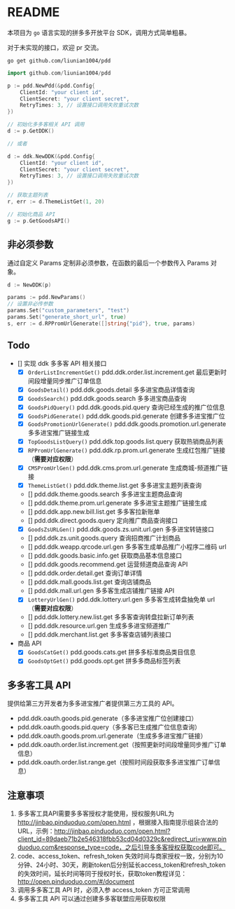 # README

本项目为 `go` 语言实现的拼多多开放平台 SDK，调用方式简单粗暴。

对于未实现的接口，欢迎 pr 交流。

`go get github.com/liunian1004/pdd`

```go
import github.com/liunian1004/pdd

p := pdd.NewPdd(&pdd.Config{
    ClientId: "your client id",
    ClientSecret: "your client secret",
    RetryTimes: 3, // 设置接口调用失败重试次数
})

// 初始化多多客相关 API 调用
d := p.GetDDK()

// 或者

d := ddk.NewDDK(&pdd.Config{
    ClientId: "your client id",
    ClientSecret: "your client secret",
    RetryTimes: 3, // 设置接口调用失败重试次数
})

// 获取主题列表
r, err := d.ThemeListGet(1, 20)

// 初始化商品 API
g := p.GetGoodsAPI()
```
## 非必须参数

通过自定义 Params 定制非必须参数，在函数的最后一个参数传入 Params 对象。

```go
d := NewDDK(p)

params := pdd.NewParams()
// 设置非必传参数
params.Set("custom_parameters", "test")
params.Set("generate_short_url", true)
s, err := d.RPPromUrlGenerate([]string{"pid"}, true, params)
```

## Todo

- [] 实现 ddk 多多客 API 相关接口
    - [x] `OrderListIncrementGet()` pdd.ddk.order.list.increment.get 最后更新时间段增量同步推广订单信息
    - [x] `GoodsDetail()` pdd.ddk.goods.detail 多多进宝商品详情查询
    - [x] `GoodsSearch()` pdd.ddk.goods.search 多多进宝商品查询
    - [x] `GoodsPidQuery()` pdd.ddk.goods.pid.query 查询已经生成的推广位信息
    - [x] `GoodsPidGenerate()` pdd.ddk.goods.pid.generate 创建多多进宝推广位
    - [x] `GoodsPromotionUrlGenerate()` pdd.ddk.goods.promotion.url.generate 多多进宝推广链接生成
    - [x] `TopGoodsListQuery()` pdd.ddk.top.goods.list.query 获取热销商品列表
    - [x] `RPPromUrlGenerate()` pdd.ddk.rp.prom.url.generate 生成红包推广链接 （**需要对应权限**）
    - [x] `CMSPromUrlGen()` pdd.ddk.cms.prom.url.generate 生成商城-频道推广链接
    - [x] `ThemeListGet()` pdd.ddk.theme.list.get 多多进宝主题列表查询
    - [] pdd.ddk.theme.goods.search 多多进宝主题商品查询
    - [] pdd.ddk.theme.prom.url.generate 多多进宝主题推广链接生成
    - [] pdd.ddk.app.new.bill.list.get 多多客拉新账单
    - [] pdd.ddk.direct.goods.query 定向推广商品查询接口
    - [x] `GoodsZsURLGen()` pdd.ddk.goods.zs.unit.url.gen 多多进宝转链接口
    - [] pdd.ddk.zs.unit.goods.query 查询招商推广计划商品
    - [] pdd.ddk.weapp.qrcode.url.gen 多多客生成单品推广小程序二维码 url
    - [] pdd.ddk.goods.basic.info.get 获取商品基本信息接口
    - [] pdd.ddk.goods.recommend.get 运营频道商品查询 API
    - [] pdd.ddk.order.detail.get 查询订单详情
    - [] pdd.ddk.mall.goods.list.get 查询店铺商品
    - [] pdd.ddk.mall.url.gen 多多客生成店铺推广链接 API
    - [x] `LotteryUrlGen()` pdd.ddk.lottery.url.gen 多多客生成转盘抽免单 url （**需要对应权限**）
    - [] pdd.ddk.lottery.new.list.get 多多客查询转盘拉新订单列表
    - [] pdd.ddk.resource.url.gen 生成多多进宝频道推广
    - [] pdd.ddk.merchant.list.get 多多客查店铺列表接口
- 商品 API
    - [x] `GoodsCatGet()` pdd.goods.cats.get 拼多多标准商品类目信息
    - [x] `GoodsOptGet()` pdd.goods.opt.get 拼多多商品标签列表

## 多多客工具 API

提供给第三方开发者为多多进宝推广者提供第三方工具的 API。

- pdd.ddk.oauth.goods.pid.generate（多多进宝推广位创建接口）
- pdd.ddk.oauth.goods.pid.query（多多客已生成推广位信息查询）
- pdd.ddk.oauth.goods.prom.url.generate（生成多多进宝推广链接）
- pdd.ddk.oauth.order.list.increment.get（按照更新时间段增量同步推广订单信息）
- pdd.ddk.oauth.order.list.range.get（按照时间段获取多多进宝推广订单信息）

## 注意事项

1. 多多客工具API需要多多客授权才能使用，授权服务URL为 http://jinbao.pinduoduo.com/open.html ，根据接入指南提示组装合法的 URL，示例：http://jinbao.pinduoduo.com/open.html?client_id=89daeb71b2e546318fbb53cd04d0329c&redirect_uri=www.pinduoduo.com&response_type=code，之后引导多多客授权获取code即可。
2. code、access_token、refresh_token 失效时间与商家授权一致，分别为10分钟、24小时、30天，刷新token后分别延长access_token和refresh_token的失效时间，延长时间等同于授权时长，获取token教程详见：http://open.pinduoduo.com/#/document
3. 调用多多客工具 API 时，必须入参 access_token 方可正常调用
4. 多多客工具 API 可以通过创建多多客联盟应用获取权限